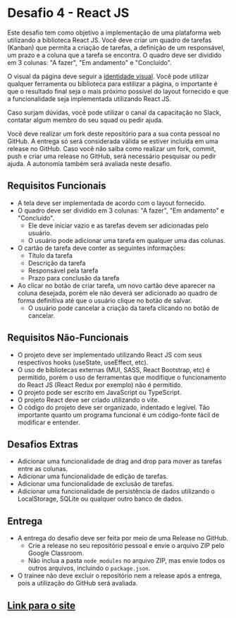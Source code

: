 # Desafio 4 - React JS

Este desafio tem como objetivo a implementação de uma plataforma web utilizando a biblioteca React JS. Você deve criar um quadro de tarefas (Kanban) que permita a criação de tarefas, a definição de um responsável, um prazo e a coluna que a tarefa se encontra. O quadro deve ser dividido em 3 colunas: "A fazer", "Em andamento" e "Concluído".

O visual da página deve seguir a [identidade visual](https://www.figma.com/file/5hI8n63ukVifZdQ7hNJ5IW/Kanban?type=design&node-id=0%3A1&mode=design&t=GS9du2LtmIzZ9EUc-1). Você pode utilizar qualquer ferramenta ou biblioteca para estilizar a página, o importante é que o resultado final seja o mais próximo possível do layout fornecido e que a funcionalidade seja implementada utilizando React JS.

Caso surjam dúvidas, você pode utilizar o canal da capacitação no Slack, contatar algum membro do seu squad ou pedir ajuda.

Você deve realizar um fork deste repositório para a sua conta pessoal no GitHub. A entrega só será considerada válida se estiver incluída em uma release no GitHub. Caso você não saiba como realizar um fork, commit, push e criar uma release no GitHub, será necessário pesquisar ou pedir ajuda. A autonomia também será avaliada neste desafio.

## Requisitos Funcionais

- A tela deve ser implementada de acordo com o layout fornecido.
- O quadro deve ser dividido em 3 colunas: "A fazer", "Em andamento" e "Concluído".
  - Ele deve iniciar vazio e as tarefas devem ser adicionadas pelo usuário.
  - O usuário pode adicionar uma tarefa em qualquer uma das colunas.
- O cartão de tarefa deve conter as seguintes informações:
  - Título da tarefa
  - Descrição da tarefa
  - Responsável pela tarefa
  - Prazo para conclusão da tarefa
- Ao clicar no botão de criar tarefa, um novo cartão deve aparecer na coluna desejada, porém ele não deverá ser adicionado ao quadro de forma definitiva até que o usuário clique no botão de salvar.
  - O usuário pode cancelar a criação da tarefa clicando no botão de cancelar.

## Requisitos Não-Funcionais

- O projeto deve ser implementado utilizando React JS com seus respectivos hooks (useState, useEffect, etc).
- O uso de bibliotecas externas (MUI, SASS, React Bootstrap, etc) é permitido, porém o uso de ferramentas que modifique o funcionamento do React JS (React Redux por exemplo) não é permitido.
- O projeto pode ser escrito em JavaScript ou TypeScript.
- O projeto React deve ser criado utilizando o vite.
- O código do projeto deve ser organizado, indentado e legível. Tão importante quanto um programa funcional é um código-fonte fácil de modificar e entender.

## Desafios Extras

- Adicionar uma funcionalidade de drag and drop para mover as tarefas entre as colunas.
- Adicionar uma funcionalidade de edição de tarefas.
- Adicionar uma funcionalidade de exclusão de tarefas.
- Adicionar uma funcionalidade de persistência de dados utilizando o LocalStorage, SQLite ou qualquer outro banco de dados.

## Entrega

- A entrega do desafio deve ser feita por meio de uma Release no GitHub.
  - Crie a release no seu repositório pessoal e envie o arquivo ZIP pelo Google Classroom.
  - Não inclua a pasta `node_modules` no arquivo ZIP, mas envie todos os outros arquivos, incluindo o `package.json`.
- O trainee não deve excluir o repositório nem a release após a entrega, pois a utilização do GitHub será avaliada.


## [Link para o site](https://raphaelnb.github.io/Desafio-4-2023.1/) 